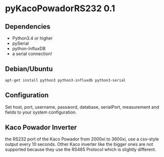 # pyKacoPowadorRS232 0.1

## Dependencies
- Python3.4 or higher
- pySerial
- python-InfluxDB
- a serial connection!

## Debian/Ubuntu
```shell
apt-get install python3 python3-influxdb python3-serial
```



## Configuration
Set host, port, username, password, database, serialPort, measurement and fields to your system configuration.

## Kaco Powador Inverter

the RS232 port of the Kaco Powador from 2000xi to 3600xi, use a csv-style output every 10 seconds.
Other Kaco inverter like the bigger ones are not supported because they use the RS485 Protocol which is slightly different.
